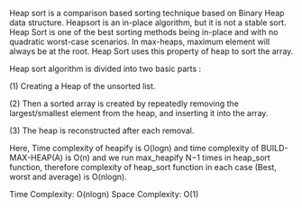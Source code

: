 Heap sort is a comparison based sorting technique based on Binary Heap data structure. Heapsort is an in-place algorithm, but it is not a stable sort. Heap Sort is one of the best sorting methods being in-place and with no quadratic worst-case scenarios. In max-heaps, maximum element will always be at the root. Heap Sort uses this property of heap to sort the array.

Heap sort algorithm is divided into two basic parts :

(1) Creating a Heap of the unsorted list.

(2) Then a sorted array is created by repeatedly removing the largest/smallest element from the heap, and inserting it into the array.

(3) The heap is reconstructed after each removal.

Here, Time complexity of heapify is O(logn) and time complexity of BUILD-MAX-HEAP(A) is O(n) and we run max_heapify N−1 times in heap_sort function, therefore complexity of heap_sort function in each case (Best, worst and average) is O(nlogn).

Time Complexity: O(nlogn)
Space Complexity: O(1)
